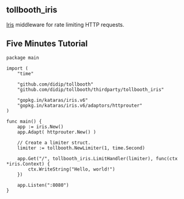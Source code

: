 ## tollbooth_iris

[Iris](https://github.com/kataras/iris) middleware for rate limiting HTTP requests.


## Five Minutes Tutorial

```
package main

import (
    "time"

    "github.com/didip/tollbooth"
    "github.com/didip/tollbooth/thirdparty/tollbooth_iris"

    "gopkg.in/kataras/iris.v6"
    "gopkg.in/kataras/iris.v6/adaptors/httprouter"
)

func main() {
    app := iris.New()
    app.Adapt( httprouter.New() )
    
    // Create a limiter struct.
    limiter := tollbooth.NewLimiter(1, time.Second)

    app.Get("/", tollbooth_iris.LimitHandler(limiter), func(ctx *iris.Context) {
        ctx.WriteString("Hello, world!")
    })

    app.Listen(":8080")
}

```
